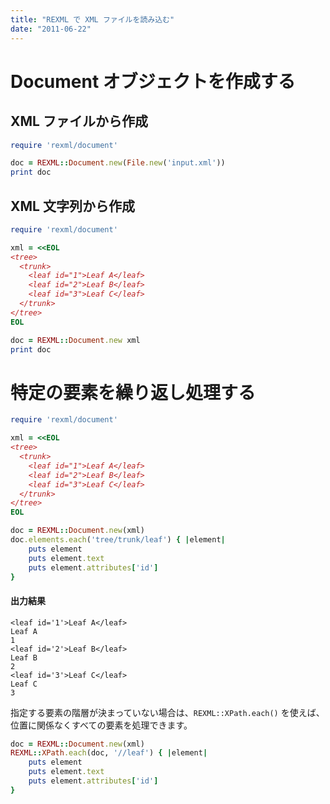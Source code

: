 ```yaml
---
title: "REXML で XML ファイルを読み込む"
date: "2011-06-22"
---
```


Document オブジェクトを作成する
====

XML ファイルから作成
----

```ruby
require 'rexml/document'

doc = REXML::Document.new(File.new('input.xml'))
print doc
```

XML 文字列から作成
----

```ruby
require 'rexml/document'

xml = <<EOL
<tree>
  <trunk>
    <leaf id="1">Leaf A</leaf>
    <leaf id="2">Leaf B</leaf>
    <leaf id="3">Leaf C</leaf>
  </trunk>
</tree>
EOL

doc = REXML::Document.new xml
print doc
```

特定の要素を繰り返し処理する
====

```ruby
require 'rexml/document'

xml = <<EOL
<tree>
  <trunk>
    <leaf id="1">Leaf A</leaf>
    <leaf id="2">Leaf B</leaf>
    <leaf id="3">Leaf C</leaf>
  </trunk>
</tree>
EOL

doc = REXML::Document.new(xml)
doc.elements.each('tree/trunk/leaf') { |element|
    puts element
    puts element.text
    puts element.attributes['id']
}
```

#### 出力結果

```
<leaf id='1'>Leaf A</leaf>
Leaf A
1
<leaf id='2'>Leaf B</leaf>
Leaf B
2
<leaf id='3'>Leaf C</leaf>
Leaf C
3
```

指定する要素の階層が決まっていない場合は、`REXML::XPath.each()` を使えば、位置に関係なくすべての要素を処理できます。

```ruby
doc = REXML::Document.new(xml)
REXML::XPath.each(doc, '//leaf') { |element|
    puts element
    puts element.text
    puts element.attributes['id']
}
```

